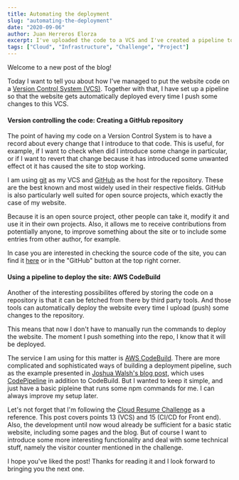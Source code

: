 ```yaml
---
title: Automating the deployment
slug: "automating-the-deployment"
date: "2020-09-06"
author: Juan Herreros Elorza
excerpt: I've uploaded the code to a VCS and I've created a pipeline to automate the deployment of the website.
tags: ["Cloud", "Infrastructure", "Challenge", "Project"]
---
```


Welcome to a new post of the blog!

Today I want to tell you about how I've managed to put the website code on a [Version Control System (VCS)](https://git-scm.com/book/en/v2/Getting-Started-About-Version-Control).
Together with that, I have set up a pipeline so that the website gets automatically deployed every time I push some changes to this VCS.

#### Version controlling the code: Creating a GitHub repository

The point of having my code on a Version Control System is to have a record about every change that I introduce to that code.
This is useful, for example, if I want to check when did I introduce some change in particular, or if I want to revert that change because it has introduced some unwanted effect ot it has caused the site to stop working.

I am using [git](https://git-scm.com/) as my VCS and [GitHub](https://github.com/) as the host for the repository. These are the best known and most widely used in their respective fields. GitHub is also particularly well suited for open source projects, which exactly the case of my website.

Because it is an open source project, other people can take it, modify it and use it in their own projects. Also, it allows me to receive contributions from potentially anyone, to improve something about the site or to include some entries from other author, for example.

In case you are interested in checking the source code of the site, you can find it [here](https://github.com/jherreros/cloud-resume-challenge) or in the "GitHub" button at the top right corner.

#### Using a pipeline to deploy the site: AWS CodeBuild

Another of the interesting possibilites offered by storing the code on a repository is that it can be fetched from there by third party tools. And those tools can automatically deploy the website every time I upload (push) some changes to the repository.

This means that now I don't have to manually run the commands to deploy the website. The moment I push something into the repo, I know that it will be deployed.

The service I am using for this matter is [AWS CodeBuild](https://aws.amazon.com/codebuild/).
There are more complicated and sophisticated ways of building a deployment pipeline, such as the example presented in [Joshua Walsh's blog post](https://blog.joshwalsh.me/aws-gatsby/), which uses [CodePipeline](https://aws.amazon.com/codepipeline/) in addition to CodeBuild.
But I wanted to keep it simple, and just have a basic pipleine that runs some npm commands for me. I can always improve my setup later.

Let's not forget that I'm following the [Cloud Resume Challenge](https://cloudresumechallenge.dev/instructions/) as a reference. This post covers points 13 (VCS) and 15 (CI/CD for Front end). Also, the development until now woud already be sufficient for a basic static website, including some pages and the blog.
But of course I want to introduce some more interesting functionality and deal with some technical stuff, namely the visitor counter mentioned in the challenge. 

I hope you've liked the post! Thanks for reading it and I look forward to bringing you the next one.